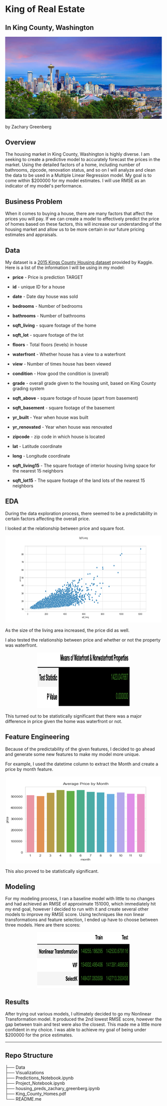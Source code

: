 # King of Real Estate
## In King County, Washington

![Cover](https://github.com/zachagreenberg/King_County_Homes/blob/main/Visualizations/Other_Images/Cover.png)

by Zachary Greenberg

## Overview
The housing market in King County, Washington is highly diverse. I am seeking to create a predictive model to accurately forecast the prices in the market. Using the detailed factors of a home, including number of bathrooms, zipcode, renovation status, and so on I will analyze and clean the data to be used in a Multiple Linear Regression model. My goal is to come within $200000 for my model estimates. I will use RMSE as an indicator of my model's performance. 

## Business Problem
When it comes to buying a house, there are many factors that affect the prices you will pay. If we can create a model to effectively predict the price of homes based on these factors, this will increase our understanding of the housing market and allow us to be more certain in our future pricing estimates and appraisals. 
 

## Data

My dataset is a [2015 Kings County Housing dataset](https://www.kaggle.com/harlfoxem/housesalesprediction) provided by Kaggle. Here is a list of the information I will be using in my model:

* **price** - Price is prediction TARGET  


* **id** - unique ID for a house
* **date** - Date day house was sold
* **bedrooms** - Number of bedrooms
* **bathrooms** - Number of bathrooms
* **sqft_living** - square footage of the home
* **sqft_lot** - square footage of the lot
* **floors** - Total floors (levels) in house
* **waterfront** - Whether house has a view to a waterfront
* **view** - Number of times house has been viewed
* **condition** - How good the condition is (overall)
* **grade** - overall grade given to the housing unit, based on King County grading system
* **sqft_above** - square footage of house (apart from basement)
* **sqft_basement** - square footage of the basement
* **yr_built** - Year when house was built
* **yr_renovated** - Year when house was renovated
* **zipcode** - zip code in which house is located
* **lat** - Latitude coordinate
* **long** - Longitude coordinate
* **sqft_living15** - The square footage of interior housing living space for the nearest 15 neighbors
* **sqft_lot15** - The square footage of the land lots of the nearest 15 neighbors




## EDA
During the data exploration process, there seemed to be a predictability in certain factors affecting the overall price. 

I looked at the relationship between price and square foot.

<p align="center"><img src="https://github.com/zachagreenberg/King_County_Homes/blob/main/Visualizations/sqftliving.png" width="700" height="280" /></p>

As the size of the living area increased, the price did as well. 

I also tested the relationship between price and whether or not the property was waterfront. 

<p align="center"><img src="https://github.com/zachagreenberg/King_County_Homes/blob/main/Visualizations/Waterfront.png" width="300" height="180" /></p>

This turned out to be statistically significant that there was a major difference in price given the home was waterfront or not. 



## Feature Engineering
Because of the predictability of the given features, I decided to go ahead and generate some new features to make my model more unique. 

For example, I used the datetime column to extract the Month and create a price by month feature.

<p align="center"><img src="https://github.com/zachagreenberg/King_County_Homes/blob/main/Visualizations/month.png" width="500" height="280" /></p>

This also proved to be statistically significant. 

## Modeling
For my modeling process, I ran a baseline model with little to no changes and had achieved an RMSE of approximate 151000, which immediately hit my end goal, however I decided to run with it and create several other models to improve my RMSE score. Using techniques like non linear transformations and feature selection, I ended up have to choose between three models. Here are there scores: 

<p align="center"><img src="https://github.com/zachagreenberg/King_County_Homes/blob/main/Visualizations/Models.png" width="300" height="180" /></p>


## Results

After trying out various models, I ultimately decided to go my Nonlinear Transformation model. It produced the 2nd lowest RMSE score, however the gap between train and test were also the closest. This made me a little more confident in my choice. I was able to achieve my goal of being under $200000 for the price estimates.  


---------------------------------

## Repo Structure

├── Data  
├── Visualizations     
├── Predictions_Notebook.ipynb    
├── Project_Notebook.ipynb   
├── housing_preds_zachary_greenberg.ipynb  
├── King_County_Homes.pdf    
└── README.me  





